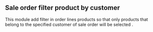 Sale order filter product by customer
------------------------------------
This module add filter in order lines products so that only products that belong to the specified customer of sale order will be selected .


